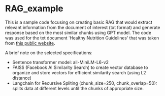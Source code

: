 # RAG_example

This is a sample code focusing on creating basic RAG that would extract relevant information from the document of interest (txt format) and generate response based on the most similar chunks using GPT model.
The code was used for the txt document 'Healthy Nutrition Guidelines' that was taken from [this public website](https://www.healthline.com/nutrition/how-to-eat-healthy-guide#bottom-line). 

A brief note on the selected specifications:
* Sentence transformer model: all-MiniLM-L6-v2
* FAISS (Facebook AI Similarity Search) to create vector database to organize and store vectors for efficient similarity search (using L2 distance)
* Langchain for Recursive Spliting (chunk_size=250, chunk_overlap=50): splits data at different levels until the chunks of appropriate size.
